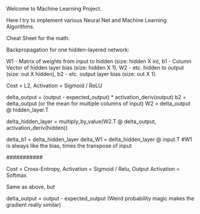Welcome to Machine Learning Project.

Here I try to implement various Neural Net and Machine Learning Algorithms.

Cheat Sheet for the math:

Backpropagation for one hidden-layered network:

W1 - Matrix of weights from input to hidden (size: hidden X in),
b1 - Column Vector of hidden layer bias (size: hidden X 1),
W2 - etc. hidden to output (size: out X hidden),
b2 - etc. output layer bias (size: out X 1).

Cost = L2, Activation = Sigmoid / ReLU

delta_output = (output - expected_output) * activation_deriv(output)
b2 = delta_output  (or the mean for multiple columns of input)
W2 = delta_output @ hidden_layer.T

delta_hidden_layer = multiply_by_value(W2.T @ delta_output, activation_deriv(hidden))

delta_b1 = delta_hidden_layer
delta_W1 = delta_hidden_layer @ input.T #W1 is always like the bias, times the transpose of input

###########

Cost = Cross-Entropy, Activation = Sigmoid / Relu, Output Activation = Softmax

Same as above, but

delta_output = output - expected_output
(Weird probability magic makes the gradient really similar)